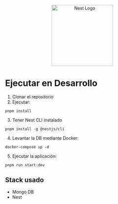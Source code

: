 <p align="center">
  <a href="http://nestjs.com/" target="blank"><img src="https://nestjs.com/img/logo-small.svg" width="200" alt="Nest Logo" /></a>
</p>

# Ejecutar en Desarrollo

1. Clonar el repositorio
2. Ejecutar:
```
pnpm install
```

3. Tener Nest CLI instalado
```
pnpm install -g @nestjs/cli
```

4. Levantar la DB mediante Docker:
```
docker-compose up -d
```

5. Ejecutar la aplicación:
```
pnpm run start:dev
```


## Stack usado
* Mongo DB
* Nest